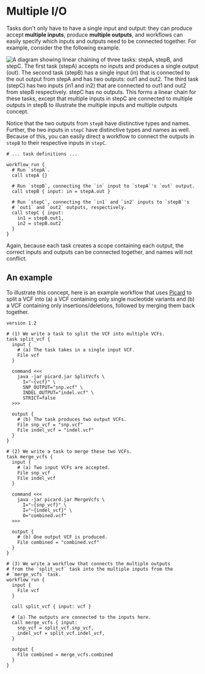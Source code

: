 # Multiple I/O

Tasks don't only have to have a single input and output: they can produce accept
**multiple inputs**, produce **multiple outputs**, and workflows can easily specify
which inputs and outputs need to be connected together. For example, consider the 
the following example.

![A diagram showing linear chaining of three tasks: `stepA`, `stepB`, and `stepC`. The
first task (`stepA`) accepts no inputs and produces a single output (`out`). The second
task (`stepB`) has a single input (`in`) that is connected to the `out` output from
`stepA` and has two outputs: `out1` and `out2`. The third task (`stepC`) has two inputs
(`in1` and `in2`) that are connected to `out1` and `out2` from `stepB` respectively.
`stepC` has no outputs. This forms a linear chain for these tasks, except that multiple
inputs in `stepC` are connected to multiple outputs in `stepB` to illustrate the
multiple inputs and multiple outputs concept.](header.png)

Notice that the two outputs from `stepB` have distinctive types and names. Further, the
two inputs in `stepC` have distinctive types and names as well. Because of this, you can
easily direct a workflow to connect the outputs in `stepB` to their respective inputs in
`stepC`.

```wdl
# ... task definitions ...

workflow run {
  # Run `stepA`.
  call stepA {}

  # Run `stepB`, connecting the `in` input to `stepA`'s `out` output.
  call stepB { input: in = stepA.out }

  # Run `stepC`, connecting the `in1` and `in2` inputs to `stepB`'s
  # `out1` and `out2` outputs, respectively.
  call stepC { input:
    in1 = stepB.out1,
    in2 = stepB.out2
  }
}
```

Again, because each task creates a scope containing each output, the correct inputs and
outputs can be connected together, and names will not conflict.

## An example

To illustrate this concept, here is an example workflow that uses
[Picard](https://broadinstitute.github.io/picard/) to split a VCF into (a) a VCF
containing only single nucleotide variants and (b) a VCF containing only
insertions/deletions, followed by merging them back together.

```wdl
version 1.2

# (1) We write a task to split the VCF into multiple VCFs.
task split_vcf {
  input {
    # (a) The task takes in a single input VCF.
    File vcf
  }

  command <<<
    java -jar picard.jar SplitVcfs \
      I="~{vcf}" \
      SNP_OUTPUT="snp.vcf" \
      INDEL_OUTPUT="indel.vcf" \
      STRICT=false
  >>>

  output {
    # (b) The task produces two output VCFs.
    File snp_vcf = "snp.vcf"
    File indel_vcf = "indel.vcf"
  }
}

# (2) We write a task to merge these two VCFs.
task merge_vcfs {
  input {
    # (a) Two input VCFs are accepted.
    File snp_vcf
    File indel_vcf
  }

  command <<<
    java -jar picard.jar MergeVcfs \
      I="~{snp_vcf}" \
      I="~{indel_vcf}" \
      O="combined.vcf"
  >>>

  output {
    # (b) One output VCF is produced.
    File combined = "combined.vcf"
  }
}

# (3) We write a workflow that connects the multiple outputs
# from the `split_vcf` task into the multiple inputs from the
# `merge_vcfs` task.
workflow run {
  input {
    File vcf
  }

  call split_vcf { input: vcf }

  # (a) The outputs are connected to the inputs here.
  call merge_vcfs { input:
    snp_vcf = split_vcf.snp_vcf,
    indel_vcf = split_vcf.indel_vcf,
  }

  output {
    File combined = merge_vcfs.combined
  }
}
```
